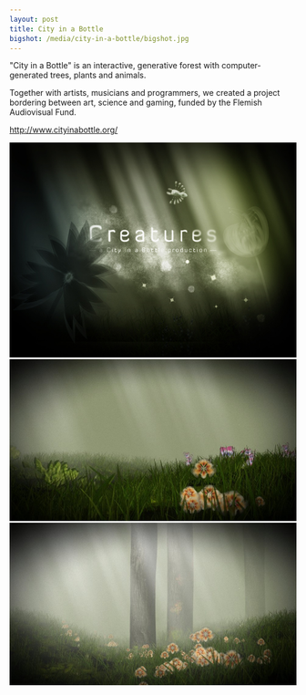 ```yaml
---
layout: post
title: City in a Bottle
bigshot: /media/city-in-a-bottle/bigshot.jpg
---
```

"City in a Bottle" is an interactive, generative forest with computer-generated trees, plants and animals.


Together with artists, musicians and programmers, we created a project bordering between art, science and gaming, funded by the Flemish Audiovisual Fund.

<http://www.cityinabottle.org/>

<img src="/media/city-in-a-bottle/promo.jpg">
<img src="/media/city-in-a-bottle/shot1.jpg">
<img src="/media/city-in-a-bottle/shot2.jpg">
